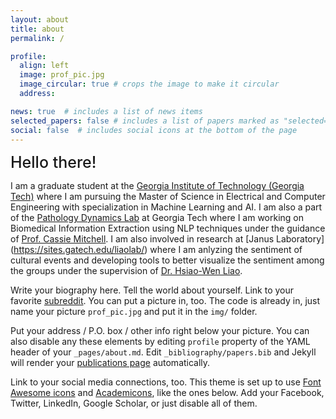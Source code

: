 ```yaml
---
layout: about
title: about
permalink: /

profile:
  align: left
  image: prof_pic.jpg
  image_circular: true # crops the image to make it circular
  address: 

news: true  # includes a list of news items
selected_papers: false # includes a list of papers marked as "selected={true}"
social: false  # includes social icons at the bottom of the page
---
```


<!--<br>-->
<span style="font-weight:500; font-size: 25px" >  Hello there! </span>

I am a graduate student at the [Georgia Institute of Technology (Georgia Tech)](https://www.gatech.edu/) where I am pursuing the Master of Science in Electrical and Computer Engineering with specialization in Machine Learning and AI. I am also a part of the [Pathology Dynamics Lab](https://sites.gatech.edu/cassie-mitchell-lab/) at Georgia Tech where I am working on Biomedical Information Extraction using NLP techniques under the guidance of [Prof. Cassie Mitchell](https://sites.gatech.edu/cassie-mitchell-lab/people/pi-profile/). I am also involved in research at [Janus Laboratory] (https://sites.gatech.edu/liaolab/) where I am anlyzing the sentiment of cultural events and developing tools to better visualize the sentiment among the groups under the supervision of [Dr. Hsiao-Wen Liao](https://sites.gatech.edu/liaolab/people/director/). <br>



Write your biography here. Tell the world about yourself. Link to your favorite [subreddit](http://reddit.com). You can put a picture in, too. The code is already in, just name your picture `prof_pic.jpg` and put it in the `img/` folder.

Put your address / P.O. box / other info right below your picture. You can also disable any these elements by editing `profile` property of the YAML header of your `_pages/about.md`. Edit `_bibliography/papers.bib` and Jekyll will render your [publications page](/al-folio/publications/) automatically.

Link to your social media connections, too. This theme is set up to use [Font Awesome icons](http://fortawesome.github.io/Font-Awesome/) and [Academicons](https://jpswalsh.github.io/academicons/), like the ones below. Add your Facebook, Twitter, LinkedIn, Google Scholar, or just disable all of them.
